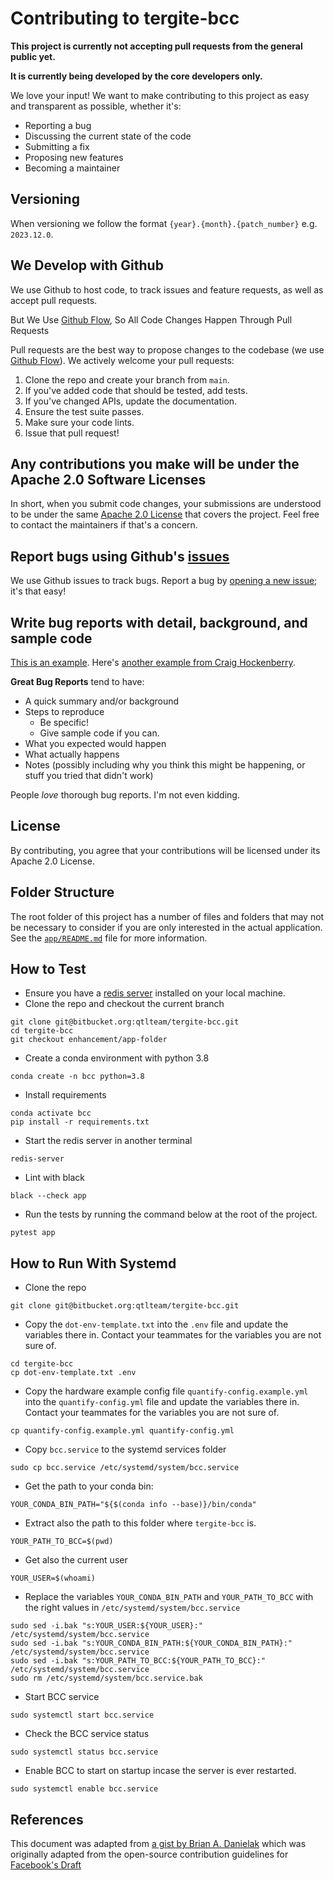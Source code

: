 # Contributing to tergite-bcc

**This project is currently not accepting pull requests from the general public yet.**

**It is currently being developed by the core developers only.**

We love your input! We want to make contributing to this project as easy and transparent as possible, whether it's:

-   Reporting a bug
-   Discussing the current state of the code
-   Submitting a fix
-   Proposing new features
-   Becoming a maintainer

## Versioning

When versioning we follow the format `{year}.{month}.{patch_number}` e.g. `2023.12.0`.

## We Develop with Github

We use Github to host code, to track issues and feature requests, as well as accept pull requests.

But We Use [Github Flow](https://docs.github.com/en/get-started/quickstart/github-flow),
So All Code Changes Happen Through Pull Requests

Pull requests are the best way to propose changes to the codebase (we
use [Github Flow](https://docs.github.com/en/get-started/quickstart/github-flow)). We actively welcome your pull
requests:

1. Clone the repo and create your branch from `main`.
2. If you've added code that should be tested, add tests.
3. If you've changed APIs, update the documentation.
4. Ensure the test suite passes.
5. Make sure your code lints.
6. Issue that pull request!

## Any contributions you make will be under the Apache 2.0 Software Licenses

In short, when you submit code changes, your submissions are understood to be under the
same [Apache 2.0 License](./LICENSE.txt) that covers the project. Feel free to contact the maintainers if that's a concern.

## Report bugs using Github's [issues](https://github.com/tergite/tergite-bcc/issues)

We use Github issues to track bugs. Report a bug
by [opening a new issue](https://github.com/tergite/tergite-bcc/issues); it's that easy!

## Write bug reports with detail, background, and sample code

[This is an example](http://stackoverflow.com/q/12488905/180626).
Here's [another example from Craig Hockenberry](http://www.openradar.me/11905408).

**Great Bug Reports** tend to have:

-   A quick summary and/or background
-   Steps to reproduce
    -   Be specific!
    -   Give sample code if you can.
-   What you expected would happen
-   What actually happens
-   Notes (possibly including why you think this might be happening, or stuff you tried that didn't work)

People _love_ thorough bug reports. I'm not even kidding.

## License

By contributing, you agree that your contributions will be licensed under its Apache 2.0 License.

## Folder Structure

The root folder of this project has a number of files and folders that may not be necessary to consider if you are only
interested in the actual application. See the [`app/README.md`](./app/README.md) file for more information.

## How to Test

- Ensure you have a [redis server](https://redis.io/docs/install/install-redis/) installed on your local machine.
- Clone the repo and checkout the current branch

```shell
git clone git@bitbucket.org:qtlteam/tergite-bcc.git
cd tergite-bcc
git checkout enhancement/app-folder
```

- Create a conda environment with python 3.8

```shell
conda create -n bcc python=3.8
```

- Install requirements

```shell
conda activate bcc
pip install -r requirements.txt
```

- Start the redis server in another terminal

```shell
redis-server
```

- Lint with black

```shell
black --check app
```

- Run the tests by running the command below at the root of the project. 

```shell
pytest app
```

## How to Run With Systemd

- Clone the repo

```shell
git clone git@bitbucket.org:qtlteam/tergite-bcc.git 
```

- Copy the `dot-env-template.txt` into the `.env` file and update the variables there in. Contact your teammates for
 the variables you are not sure of.

```shell
cd tergite-bcc
cp dot-env-template.txt .env
```

- Copy the hardware example config file `quantify-config.example.yml` into the `quantify-config.yml` file and update the variables there in. Contact your teammates for
 the variables you are not sure of.

```shell
cp quantify-config.example.yml quantify-config.yml
```

- Copy `bcc.service` to the systemd services folder

```shell
sudo cp bcc.service /etc/systemd/system/bcc.service
```

- Get the path to your conda bin:

```shell
YOUR_CONDA_BIN_PATH="${$(conda info --base)}/bin/conda"
```


- Extract also the path to this folder where `tergite-bcc` is.

```shell
YOUR_PATH_TO_BCC=$(pwd)
```

- Get also the current user

```shell
YOUR_USER=$(whoami)
```

- Replace the variables `YOUR_CONDA_BIN_PATH` and `YOUR_PATH_TO_BCC` with the right values in `/etc/systemd/system/bcc.service`

```shell
sudo sed -i.bak "s:YOUR_USER:${YOUR_USER}:" /etc/systemd/system/bcc.service
sudo sed -i.bak "s:YOUR_CONDA_BIN_PATH:${YOUR_CONDA_BIN_PATH}:" /etc/systemd/system/bcc.service
sudo sed -i.bak "s:YOUR_PATH_TO_BCC:${YOUR_PATH_TO_BCC}:" /etc/systemd/system/bcc.service
sudo rm /etc/systemd/system/bcc.service.bak
```

- Start BCC service

```shell
sudo systemctl start bcc.service
```

- Check the BCC service status

```shell
sudo systemctl status bcc.service
```

- Enable BCC to start on startup incase the server is ever restarted.


```shell
sudo systemctl enable bcc.service
```

## References

This document was adapted from [a gist by Brian A. Danielak](https://gist.github.com/briandk/3d2e8b3ec8daf5a27a62) which
was originally adapted from the open-source contribution guidelines
for [Facebook's Draft](https://github.com/facebook/draft-js/blob/a9316a723f9e918afde44dea68b5f9f39b7d9b00/CONTRIBUTING.md)

